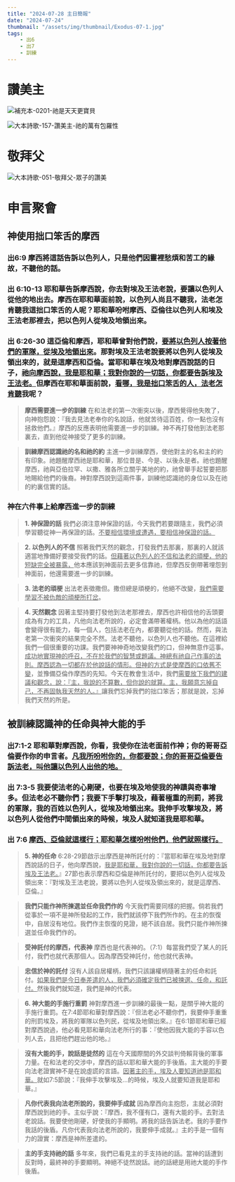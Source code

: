 ```yaml
---
title: "2024-07-28 主日簡報"
date: "2024-07-24"
thumbnail: "/assets/img/thumbnail/Exodus-07-1.jpg"
tags:
    - 出6
    - 出7
    - 訓練
---
```


# 讚美主

![補充本-0201-祂是天天更寶貝](/assets/img/hymns/hymn-supplement-201.jpg "補充本-0201-祂是天天更寶貝")

![大本詩歌-157-讚美主-祂的萬有包羅性](/assets/img/hymns/hymn-157.jpg "大本詩歌-157-讚美主-祂的萬有包羅性")

# 敬拜父

![大本詩歌-051-敬拜父-眾子的讚美](/assets/img/hymns/hymn-51.jpg "大本詩歌-051-敬拜父-眾子的讚美")

# 申言聚會

## 神使用拙口笨舌的摩西

### 出6:9  摩西將這話告訴以色列人，只是他們因靈裡愁煩和苦工的緣故，不聽他的話。

### 出 6:10-13 耶和華告訴摩西說，你去對埃及王法老說，要讓以色列人從他的地出去。摩西在耶和華面前說，以色列人尚且不聽我，法老怎肯聽我這拙口笨舌的人呢？耶和華吩咐摩西、亞倫往以色列人和埃及王法老那裡去，把以色列人從埃及地領出來。

### 出 6:26-30 這亞倫和摩西，耶和華曾對他們說，<u>要將以色列人按著他們的軍隊，從埃及地領出來</u>。那對埃及王法老說要將以色列人從埃及領出來的，就是這摩西和亞倫。當耶和華在埃及地對摩西說話的日子，<u>祂向摩西說，我是耶和華；我對你說的一切話，你都要告訴埃及王法老。</u>但摩西在耶和華面前說，<u>看哪，我是拙口笨舌的人，法老怎肯聽</u>我呢？

> **摩西需要進一步的訓練**  在和法老的第一次衝突以後，摩西覺得他失敗了，向神抱怨說：『我去見法老奉你的名說話，他就苦待這百姓，你一點也沒有拯救他們。』摩西的反應表明他需要進一步的訓練。神不再打發他到法老那裏去，直到他從神接受了更多的訓練。

> **訓練摩西認識祂的名和祂的約**  主進一步訓練摩西，使他對主的名和主的約有印象。祂題醒摩西祂是耶和華，那位昔是、今是、以後永是者。祂也題醒摩西，祂與亞伯拉罕、以撒、雅各所立關乎美地的約，祂曾舉手起誓要把那地賜給他們的後裔。神對摩西說到這兩件事，訓練他認識祂的身位以及在祂的約裏信實的話。

### 神在六件事上給摩西進一步的訓練

> **1. 神保證的話**  我們必須注意神保證的話，今天我們若要跟隨主，我們必須學習聽從神一再保證的話。<u>不要相信環境或遭遇，要相信神保證的話。</u>

> **2. 以色列人的不信**  照著我們天然的觀念，打發我們去那裏，那裏的人就該適當地豫備好要接受我們的話。<u>但藉著以色列人的不信和法老的頑梗，他的短缺完全被暴露，</u>他本應該到神面前去更多信靠祂，但摩西反倒帶著埋怨到神面前，他還需要進一步的訓練。

> **3. 法老的頑梗**  出法老表徵撒但。撒但總是頑梗的，他絕不改變，<u>我們需要學習不被仇敵的頑梗所打岔</u>。

> **4. 天然觀念**  因著主堅持要打發他到法老那裡去，摩西也許相信他的舌頭要成為有力的工具，凡他向法老所說的，必定會滿帶著權柄。他以為他的話語會變得很有能力，每一個人，包括法老在內，都要聽從他的話。然而，與法老第一次衝突的結果完全不然。法老不聽他，以色列人也不聽他。在這裡給我們一個很重要的功課。我們要神神奇地改變我們的口，但神無意作這事。<u>成功地實現神的呼召，不在於我們的智慧或題議。神總有祂自己作事的法則。摩西認為一切都在於他說話的情形。但神的方式是使摩西的口依舊不變</u>，並豫備亞倫作摩西的先知。今天在教會生活中，我們<u>需要放下我們的建議和觀念，說：『主，我說的不算數，但你說的就算。主，我願意忘掉自己，不再固執我天然的人。』</u>讓我們忘掉我們的拙口笨舌；那就是說，忘掉我們天然的所是。

## 被訓練認識神的任命與神大能的手

### 出7:1-2 耶和華對摩西說，你看，我使你在法老面前作神；你的哥哥亞倫要作你的申言者。<u>凡我所吩咐你的，你都要說；你的哥哥亞倫要告訴法老，叫他讓以色列人出他的地。</u>

### 出 7:3-5 我要使法老的心剛硬，也要在埃及地使我的神蹟與奇事增多。但法老必不聽你們；我要下手擊打埃及，藉著極重的刑罰，將我的軍隊，我的百姓以色列人，從埃及地領出來。我伸手攻擊埃及，將以色列人從他們中間領出來的時候，埃及人就知道我是耶和華。

### 出 7:6 <u>摩西、亞倫就這樣行；耶和華怎樣吩咐他們，他們就照樣行。</u>

> **5. 神的任命**  6:28-29節啟示出摩西是神所託付的：『當耶和華在埃及地對摩西說話的日子，他向摩西說，<u>我是耶和華，我對你說的一切話，你都要告訴埃及王法老。</u>』27節也表示摩西和亞倫是神所託付的，要把以色列人從埃及領出來：『對埃及王法老說，要將以色列人從埃及領出來的，就是這摩西、亞倫。』

> **我們只能作神所揀選並任命我們作的**  今天我們需要同樣的把握。倘若我們從事於一項不是神所發起的工作，我們就該停下我們所作的。在主的恢復中，自居沒有地位。我們作主恢復的見證，絕不該自居。我們只能作神所揀選並任命我們作的。

> **受神託付的摩西，代表神**  摩西也是代表神的。（7:1）每當我們受了某人的託付，我們也就代表那個人。因為摩西受神託付，他也就代表神。

> **忠信於神的託付**  沒有人該自居權柄，我們只該讓權柄隨著主的任命和託付。<u>如果我們是今日奉差遣的人，我們必須確定我們已被揀選、任命，和託付。</u>然後我們就知道，我們是神的代表。

> **6. 神大能的手施行重罰**  神對摩西進一步訓練的最後一點，是關乎神大能的手施行重罰。在7:4節耶和華對摩西說：『但法老必不聽你們，我要伸手重重的刑罰埃及，將我的軍隊以色列民，從埃及地領出來。』在6:1節耶和華已經對摩西說過，他必看見耶和華向法老所行的事：『使他因我大能的手容以色列人去，且把他們趕出他的地。』

> **沒有大能的手，說話是徒然的**  這在今天國際間的外交談判倚賴背後的軍事力量。在和法老的交涉中，摩西的話以耶和華大能的手後盾。主大能的手要向法老證實神不是在說虛謊的言語。<u>因著主的手，埃及人要知道祂是耶和華。</u>就如7:5節說：『我伸手攻擊埃及…的時候，埃及人就要知道我是耶和華。』

> **凡你代表我向法老所說的，我要伸手成就**  因為摩西向主抱怨，主就必須對摩西說到祂的手。主似乎說：『摩西，我不僅有口，還有大能的手。去對法老說話。我要使他剛硬，好使我的手顯明。將我的話告訴法老。我的手要作我話的後盾。凡你代表我向法老所說的，我要伸手成就。』主的手是一個有力的證實：摩西是神所差遣的。

> **主的手支持祂的話**  多年來，我們已看見主的手支持祂的話。當神的話遭到反對時，最終神的手要顯明。神絕不徒然說話。祂的話總是用祂大能的手作後盾。
